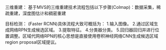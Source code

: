 三维重建：
基于MVS的三维重建技术流程包括以下步骤(Colmap)：数据采集，稀疏重建，深度图估计和稠密重建

⁮⁮目标检测：
(Faster RCNN)具体流程大致可概括为：
1.输入图像。
2.通过区域生成网络RPN生成候选区域。
3.提取特征。
4.分类器分类。
5.回归器回归并进行位置调整。区域代网络RPN的核心思想是直接使用卷积神经网络CNN生成候选区域region proposal区域提议。